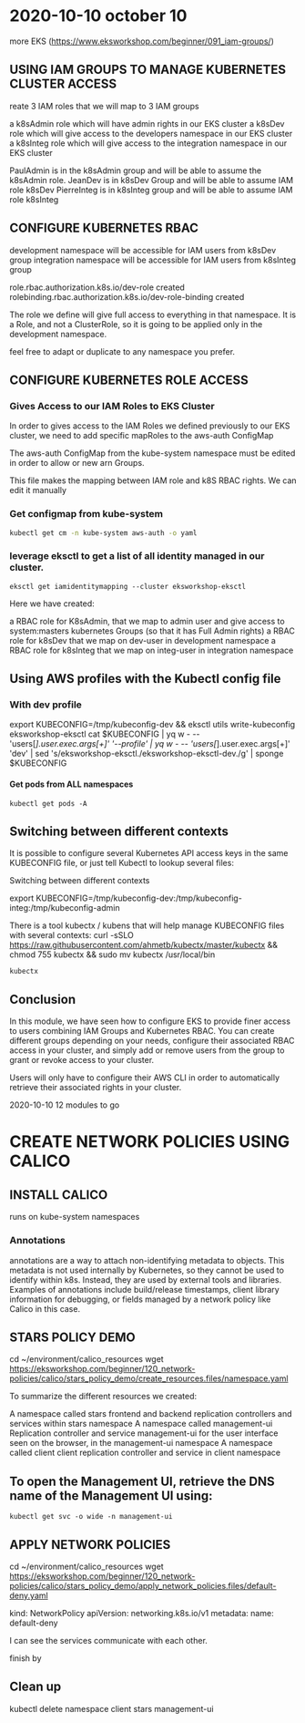# 2020-10-10 october 10
more EKS
(https://www.eksworkshop.com/beginner/091_iam-groups/)

## USING IAM GROUPS TO MANAGE KUBERNETES CLUSTER ACCESS
reate 3 IAM roles that we will map to 3 IAM groups

a k8sAdmin role which will have admin rights in our EKS cluster
a k8sDev role which will give access to the developers namespace in our EKS cluster
a k8sInteg role which will give access to the integration namespace in our EKS cluster


PaulAdmin is in the k8sAdmin group and will be able to assume the k8sAdmin role.
JeanDev is in k8sDev Group and will be able to assume IAM role k8sDev
PierreInteg is in k8sInteg group and will be able to assume IAM role k8sInteg

## CONFIGURE KUBERNETES RBAC
development namespace will be accessible for IAM users from k8sDev group
integration namespace will be accessible for IAM users from k8sInteg group


role.rbac.authorization.k8s.io/dev-role created
rolebinding.rbac.authorization.k8s.io/dev-role-binding created

The role we define will give full access to everything in that namespace. It is a Role, and not a ClusterRole, so it is going to be applied only in the development namespace.

feel free to adapt or duplicate to any namespace you prefer.

## CONFIGURE KUBERNETES ROLE ACCESS
### Gives Access to our IAM Roles to EKS Cluster
In order to gives access to the IAM Roles we defined previously to our EKS cluster, we need to add specific mapRoles to the aws-auth ConfigMap

The aws-auth ConfigMap from the kube-system namespace must be edited in order to allow or new arn Groups.

This file makes the mapping between IAM role and k8S RBAC rights. We can edit it manually

### Get configmap from kube-system
``` bash
kubectl get cm -n kube-system aws-auth -o yaml
```

### leverage eksctl to get a list of all identity managed in our cluster.
`eksctl get iamidentitymapping --cluster eksworkshop-eksctl`

Here we have created:

a RBAC role for K8sAdmin, that we map to admin user and give access to system:masters kubernetes Groups (so that it has Full Admin rights)
a RBAC role for k8sDev that we map on dev-user in development namespace
a RBAC role for k8sInteg that we map on integ-user in integration namespace

## Using AWS profiles with the Kubectl config file
### With dev profile
export KUBECONFIG=/tmp/kubeconfig-dev && eksctl utils write-kubeconfig eksworkshop-eksctl
cat $KUBECONFIG | yq w - -- 'users[*].user.exec.args[+]' '--profile' | yq w - -- 'users[*].user.exec.args[+]' 'dev' | sed 's/eksworkshop-eksctl./eksworkshop-eksctl-dev./g' | sponge $KUBECONFIG

#### Get pods from ALL namespaces
`kubectl get pods -A`

## Switching between different contexts
It is possible to configure several Kubernetes API access keys in the same KUBECONFIG file, or just tell Kubectl to lookup several files:

Switching between different contexts

export KUBECONFIG=/tmp/kubeconfig-dev:/tmp/kubeconfig-integ:/tmp/kubeconfig-admin


There is a tool kubectx / kubens that will help manage KUBECONFIG files with several contexts:
curl -sSLO https://raw.githubusercontent.com/ahmetb/kubectx/master/kubectx && chmod 755 kubectx && sudo mv kubectx /usr/local/bin

`kubectx`

## Conclusion
In this module, we have seen how to configure EKS to provide finer access to users combining IAM Groups and Kubernetes RBAC. You can create different groups depending on your needs, configure their associated RBAC access in your cluster, and simply add or remove users from the group to grant or revoke access to your cluster.

Users will only have to configure their AWS CLI in order to automatically retrieve their associated rights in your cluster.

2020-10-10 12 modules to go

# CREATE NETWORK POLICIES USING CALICO

## INSTALL CALICO
runs on kube-system namespaces

###  Annotations
annotations are a way to attach non-identifying metadata to objects. This metadata is not used internally by Kubernetes, so they cannot be used to identify within k8s. Instead, they are used by external tools and libraries. Examples of annotations include build/release timestamps, client library information for debugging, or fields managed by a network policy like Calico in this case.

## STARS POLICY DEMO
cd ~/environment/calico_resources
wget https://eksworkshop.com/beginner/120_network-policies/calico/stars_policy_demo/create_resources.files/namespace.yaml

To summarize the different resources we created:

A namespace called stars
frontend and backend replication controllers and services within stars namespace
A namespace called management-ui
Replication controller and service management-ui for the user interface seen on the browser, in the management-ui namespace
A namespace called client
client replication controller and service in client namespace

## To open the Management UI, retrieve the DNS name of the Management UI using:
`kubectl get svc -o wide -n management-ui`

## APPLY NETWORK POLICIES
cd ~/environment/calico_resources
wget https://eksworkshop.com/beginner/120_network-policies/calico/stars_policy_demo/apply_network_policies.files/default-deny.yaml

kind: NetworkPolicy
apiVersion: networking.k8s.io/v1
metadata:
  name: default-deny

I can see the services communicate with each other.

finish by 
## Clean up
kubectl delete namespace client stars management-ui

